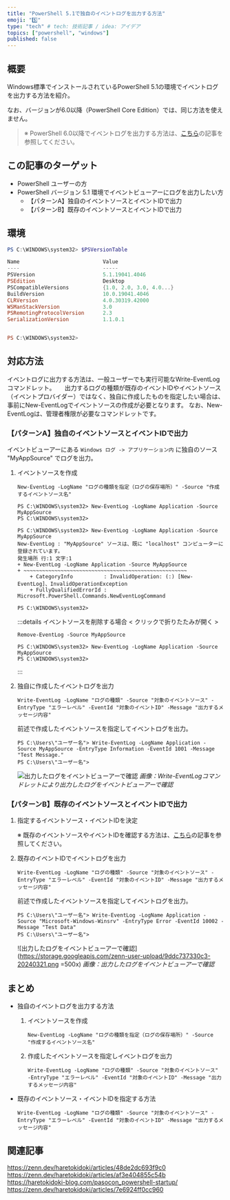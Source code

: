 ```yaml
---
title: "PowerShell 5.1で独自のイベントログを出力する方法"
emoji: "5️⃣"
type: "tech" # tech: 技術記事 / idea: アイデア
topics: ["powershell", "windows"]
published: false
---
```

## 概要

Windows標準でインストールされているPowerShell 5.1の環境でイベントログを出力する方法を紹介。

なお、バージョンが6.0以降（PowerShell Core Edition）では、同じ方法を使えません。

> ※ PowerShell 6.0以降でイベントログを出力する方法は、[こちら](https://zenn.dev/haretokidoki/articles/af3e404855c54b)の記事を参照してください。

## この記事のターゲット

- PowerShell ユーザーの方
- PowerShell バージョン 5.1 環境でイベントビューアーにログを出力したい方
    - 【パターンA】独自のイベントソースとイベントIDで出力
    - 【パターンB】既存のイベントソースとイベントIDで出力

## 環境

```powershell
PS C:\WINDOWS\system32> $PSVersionTable

Name                           Value
----                           -----
PSVersion                      5.1.19041.4046
PSEdition                      Desktop
PSCompatibleVersions           {1.0, 2.0, 3.0, 4.0...}
BuildVersion                   10.0.19041.4046
CLRVersion                     4.0.30319.42000
WSManStackVersion              3.0
PSRemotingProtocolVersion      2.3
SerializationVersion           1.1.0.1


PS C:\WINDOWS\system32>
```

## 対応方法

イベントログに出力する方法は、一般ユーザーでも実行可能なWrite-EventLogコマンドレット。
　
出力するログの種類が既存のイベントIDやイベントソース（イベントプロバイダー）ではなく、独自に作成したものを指定したい場合は、事前にNew-EventLogでイベントソースの作成が必要となります。
なお、New-EventLogは、管理者権限が必要なコマンドレットです。

### 【パターンA】独自のイベントソースとイベントIDで出力

イベントビューアーにある `Windows ログ -> アプリケーション内` に独自のソース "MyAppSource" でログを出力。

1. イベントソースを作成

    ```powershell:“管理者として実行”の必要あり
    New-EventLog -LogName "ログの種類を指定（ログの保存場所）" -Source "作成するイベントソース名"
    ```

    ```powershell:実際に実行した結果
    PS C:\WINDOWS\system32> New-EventLog -LogName Application -Source MyAppSource
    PS C:\WINDOWS\system32>
    ```

    ```powershell:すでに指定したイベントソースが存在する場合はエラー
    PS C:\WINDOWS\system32> New-EventLog -LogName Application -Source MyAppSource
    New-EventLog : "MyAppSource" ソースは、既に "localhost" コンピューターに登録されています。
    発生場所 行:1 文字:1
    + New-EventLog -LogName Application -Source MyAppSource
    + ~~~~~~~~~~~~~~~~~~~~~~~~~~~~~~~~~~~~~~~~~~~~~~~~~~~~~
        + CategoryInfo          : InvalidOperation: (:) [New-EventLog]、InvalidOperationException
        + FullyQualifiedErrorId : Microsoft.PowerShell.Commands.NewEventLogCommand

    PS C:\WINDOWS\system32>
    ```

    :::details イベントソースを削除する場合 < クリックで折りたたみが開く >

    ```powershell:“管理者として実行”の必要あり
    Remove-EventLog -Source MyAppSource
    ```

    ```powershell:実際に実行した結果
    PS C:\WINDOWS\system32> New-EventLog -LogName Application -Source MyAppSource
    PS C:\WINDOWS\system32>
    ```

    :::

1. 独自に作成したイベントログを出力

    ```powershell:すでにイベントソースが作成済みの為、ここでは管理者権限は不要
    Write-EventLog -LogName "ログの種類" -Source "対象のイベントソース" -EntryType "エラーレベル" -EventId "対象のイベントID" -Message "出力するメッセージ内容"
    ```

    前述で作成したイベントソースを指定してイベントログを出力。

    ```powershell:実際に実行した結果
    PS C:\Users\"ユーザー名"> Write-EventLog -LogName Application -Source MyAppSource -EntryType Information -EventId 1001 -Message "Test Message."
    PS C:\Users\"ユーザー名">
    ```

    ![出力したログをイベントビューアーで確認](https://storage.googleapis.com/zenn-user-upload/56e5159a66d3-20240306.png)
    *画像：Write-EventLogコマンドレットにより出力したログをイベントビューアーで確認*

### 【パターンB】既存のイベントソースとイベントIDで出力

1. 指定するイベントソース・イベントIDを決定

    ※ 既存のイベントソースやイベントIDを確認する方法は、[こちら](https://zenn.dev/haretokidoki/articles/48de2dc693f9c0)の記事を参照してください。

1. 既存のイベントIDでイベントログを出力

    ```powershell:すでにイベントソースが作成済みの為、ここでは管理者権限は不要
    Write-EventLog -LogName "ログの種類" -Source "対象のイベントソース" -EntryType "エラーレベル" -EventId "対象のイベントID" -Message "出力するメッセージ内容"
    ```

    前述で作成したイベントソースを指定してイベントログを出力。

    ```powershell:実際に実行した結果
    PS C:\Users\"ユーザー名"> Write-EventLog -LogName Application -Source "Microsoft-Windows-Winsrv" -EntryType Error -EventId 10002 -Message "Test Data"
    PS C:\Users\"ユーザー名">
    ```

    ![出力したログをイベントビューアーで確認](https://storage.googleapis.com/zenn-user-upload/9ddc737330c3-20240321.png =500x)
    *画像：出力したログをイベントビューアーで確認*

## まとめ

- 独自のイベントログを出力する方法
    1. イベントソースを作成

        ```powershell:“管理者として実行”の必要あり
        New-EventLog -LogName "ログの種類を指定（ログの保存場所）" -Source "作成するイベントソース名"
        ```

    1. 作成したイベントソースを指定しイベントログを出力

        ```powershell:独自のイベントソースとイベントIDを指定（管理者権限は不要）
        Write-EventLog -LogName "ログの種類" -Source "対象のイベントソース" -EntryType "エラーレベル" -EventId "対象のイベントID" -Message "出力するメッセージ内容"
        ```

- 既存のイベントソース・イベントIDを指定する方法

    ```powershell:既存のイベントソースとイベントIDを指定（管理者権限は不要）
    Write-EventLog -LogName "ログの種類" -Source "対象のイベントソース" -EntryType "エラーレベル" -EventId "対象のイベントID" -Message "出力するメッセージ内容"
    ```

## 関連記事

https://zenn.dev/haretokidoki/articles/48de2dc693f9c0
https://zenn.dev/haretokidoki/articles/af3e404855c54b
https://haretokidoki-blog.com/pasocon_powershell-startup/
https://zenn.dev/haretokidoki/articles/7e6924ff0cc960

